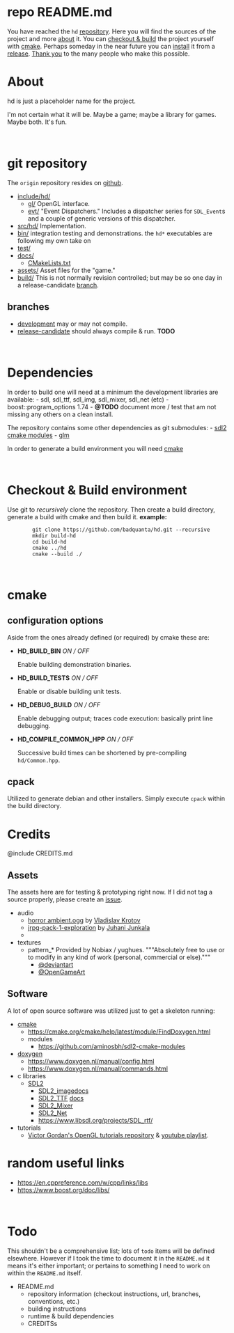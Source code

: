 # repo README.md

You have reached the `hd` [repository](#repository).
Here you will find the sources of the project and more [about](#about) it.
You can [checkout & build](#checkout_and_build) the project yourself with [cmake](#cmake).
Perhaps someday in the near future you can [install](#TODO) it from a [release](#TODO).
[Thank you](#credits) to the many people who make this possible.

# About
hd is just a placeholder name for the project.

I'm not certain what it will be.
Maybe a game; maybe a library for games. Maybe both. It's fun.

<a name="repository">&nbsp;</a>

# git repository

The `origin` repository resides on [github][PROJECT_GITHUB].
- [include/hd/](https://github.com/badquanta/hd/tree/development/include/hd)
    - [gl/](https://github.com/badquanta/hd/tree/development/include/hd/gl)
        OpenGL interface.
    - [evt/](https://github.com/badquanta/hd/tree/development/include/hd/evt)
        "Event Dispatchers."  Includes a dispatcher series for `SDL_Event`s and a couple of generic versions of this dispatcher.
- [src/hd/](https://github.com/badquanta/hd/tree/development/src/hd)
    Implementation.
- [bin/](https://github.com/badquanta/hd/tree/development/bin)
    integration testing and demonstrations. the `hd*` executables are following my own take on
- [test/](https://github.com/badquanta/hd/tree/development/test)
- [docs/](https://github.com/badquanta/hd/tree/development/docs)
    - [CMakeLists.txt](https://github.com/badquanta/hd/blob/development/docs/CMakeLists.txt)
- [assets/](https://github.com/badquanta/hd/tree/development/assets)
    Asset files for the "game."
- [build/](#TODO)
    This is not normally revision controlled; but may be so one day in a release-candidate [branch](#branches).

## branches

- [development](https://github.com/badquanta/hd/tree/development/) may or may not compile.
- [release-candidate](#TODO) should always compile & run. __TODO__

<a name="dependencies">&nbsp;</a>

# Dependencies

In order to build one will need at a minimum the development libraries are available:
    - sdl, sdl_ttf, sdl_img, sdl_mixer, sdl_net (etc)
    - boost::program_options 1.74
    - __@TODO__ document more / test that am not missing any others on a clean install.

The repository contains some other dependencies as git submodules:
    - [sdl2 cmake modules](https://gitlab.com/aminosbh/sdl2-cmake-modules)
    - [glm](https://github.com/g-truc/glm.git)

In order to generate a build environment you will need [cmake][CMAKE_HOME]

<a name="checkout_and_build">&nbsp;</a>

# Checkout & Build environment

Use git to _recursively_ clone the repository. Then create a build directory, generate a build with cmake and then build it. __example:__

            git clone https://github.com/badquanta/hd.git --recursive
            mkdir build-hd
            cd build-hd
            cmake ../hd
            cmake --build ./


<a name='cmake'>&nbsp;</a>

# cmake
## configuration options

Aside from the ones already defined (or required) by cmake these are:

- __HD_BUILD_BIN__ _ON / OFF_

    Enable building demonstration binaries.

- __HD_BUILD_TESTS__ _ON / OFF_

    Enable or disable building unit tests.

- __HD_DEBUG_BUILD__ _ON / OFF_

    Enable debugging output; traces code execution: basically print line debugging.

- __HD_COMPILE_COMMON_HPP__ _ON / OFF_

    Successive build times can be shortened by pre-compiling `hd/Common.hpp`.

## cpack

Utilized to generate debian and other installers. Simply execute `cpack` within the build directory.

<a name='credits'>

# Credits

@include CREDITS.md

## Assets

The assets here are for testing & prototyping right now. If I did not tag a source properly, please create an [issue][NEW_ISSUE].

- audio
    - [horror ambient.ogg](https://opengameart.org/content/horror-ambient) by [Vladislav Krotov](https://opengameart.org/users/vinrax)
    - [jrpg-pack-1-exploration](https://opengameart.org/content/jrpg-pack-1-exploration)
by [Juhani Junkala](https://opengameart.org/users/subspaceaudio)
    -
- textures
    - pattern_*
Provided by Nobiax / yughues. """Absolutely free to use or to modify in any kind of work (personal, commercial or else)."""
        - [@deviantart](nobiax.deviantart.com)
        - [@OpenGameArt](https://opengameart.org/users/yughues)



## Software

A lot of open source software was utilized just to get a skeleton running:

- [cmake][CMAKE_HOME]
    - https://cmake.org/cmake/help/latest/module/FindDoxygen.html
    - modules
        - https://github.com/aminosbh/sdl2-cmake-modules
- [doxygen][DOXYGEN_HOME]
    - https://www.doxygen.nl/manual/config.html
    - https://www.doxygen.nl/manual/commands.html
- c libraries
    - [SDL2][SDL_HOME]
        - [SDL2_image][SDL_IMAGE_HOME][docs][SDL_IMAGE_DOCS]
        - [SDL2_TTF][SDL_TTF_HOME] [docs][SDL_TTF_DOCS]
        - [SDL2_Mixer][SDL_MIXER_HOME]
        - [SDL2_Net][SDL_NET_HOME]
        - https://www.libsdl.org/projects/SDL_rtf/
- tutorials
    - [Victor Gordan's OpenGL tutorials repository][TUT_VICTOR_REPO] & [youtube playlist][TUT_VICTOR_YOUTUBE].

# random useful links
- https://en.cppreference.com/w/cpp/links/libs
- https://www.boost.org/doc/libs/

<a name="TODO">&nbsp;</a>

# Todo

This shouldn't be a comprehensive list; lots of `todo` items will be defined elsewhere.
However if I took the time to document it in the `README.md` it means it's either important; or pertains to something I need to work on within the `README.md` itself.

- README.md
    - repository information (checkout instructions, url, branches, conventions, etc.)
    - building instructions
    - runtime & build dependencies
    - CREDITSs


[PROJECT_GITHUB]: https://github.com/badquanta/hd
[CMAKE_HOME]: https://cmake.org/
[DOXYGEN_HOME]: https://www.doxygen.nl/
[SDL_HOME]: #TODO
[SDL_IMAGE_HOME]: https://www.libsdl.org/projects/SDL_image/
[SDL_IMAGE_DOCS]: https://www.libsdl.org/projects/docs/SDL_image/SDL_image.html
[SDL_TTF_HOME]: https://github.com/libsdl-org/SDL_ttf
[SDL_TTF_DOCS]: https://www.libsdl.org/projects/docs/SDL_ttf/
[SDL_MIXER_HOME]: https://www.libsdl.org/projects/SDL_mixer/
[SDL_MIXER_DOCS]: https://www.libsdl.org/projects/docs/SDL_mixer/
[SDL_NET_HOME]: https://www.libsdl.org/projects/SDL_net/
[TUT_VICTOR_REPO]: https://github.com/VictorGordan/opengl-tutorials
[TUT_VICTOR_YOUTUBE]: https://www.youtube.com/playlist?list=PLPaoO-vpZnumdcb4tZc4x5Q-v7CkrQ6M-
[NEW_ISSUE]: https://github.com/badquanta/hd/issues/new
[std::shared_ptr]: https://en.cppreference.com/w/cpp/memory/shared_ptr
[SDL_PROJECTS_DOC]: https://www.libsdl.org/projects/docs/